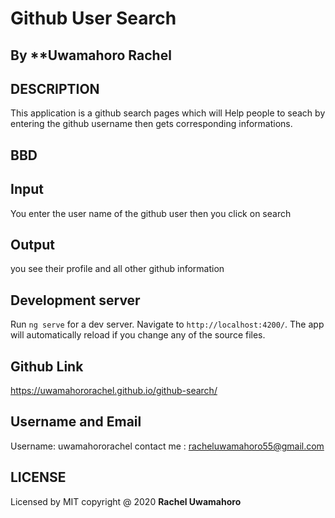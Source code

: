# Github User Search

## By **Uwamahoro Rachel

## DESCRIPTION

This application is a  github search pages which will Help people to seach by entering the github username then gets corresponding informations.

## BBD 

  ## Input
  
  You enter the user name of the github user then you click on search

  ## Output

  you see their profile and all other github information
  
## Development server

Run `ng serve` for a dev server. Navigate to `http://localhost:4200/`. The app will automatically reload if you change any of the source files.


## Github Link 
https://uwamahororachel.github.io/github-search/

## Username and Email
 Username: uwamahororachel
 contact me : racheluwamahoro55@gmail.com

## LICENSE
 Licensed by MIT copyright @ 2020 **Rachel Uwamahoro**
